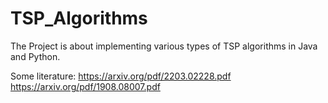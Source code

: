 # TSP_Algorithms
The Project is about implementing various types of TSP algorithms in Java and Python.

Some literature:
https://arxiv.org/pdf/2203.02228.pdf
https://arxiv.org/pdf/1908.08007.pdf
